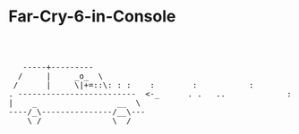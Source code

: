 # Far-Cry-6-in-Console
 <br>
 <pre class="tab">   
   -----+---------
  /     |     _o_  \                                                                   . .
 /      |     \|+=::\: : :    :        :           :            .   .   :    - .. .  O .
. -------------------------  <-_      . .   ..             :::    :             ====X/|\
|    _                 __  \                                                          +
----/_\---------------/__\---                                                        / \
    \_/               \__/</pre>                                                   
    </br>

